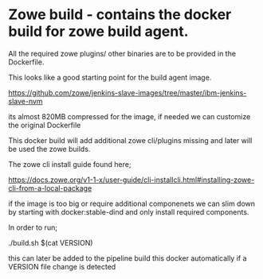 # Zowe build - contains the docker build for zowe build agent.

All the required zowe plugins/ other binaries are to be provided in the Dockerfile.

This looks like a good starting point for the build agent image.

https://github.com/zowe/jenkins-slave-images/tree/master/ibm-jenkins-slave-nvm

its almost 820MB compressed for the image, if needed we can customize the original Dockerfile

This docker build will add additional zowe cli/plugins missing and later will be used the zowe builds.

The zowe cli install guide found here;

https://docs.zowe.org/v1-1-x/user-guide/cli-installcli.html#installing-zowe-cli-from-a-local-package

if the image is too big or require additional componenets we can slim down by starting with docker:stable-dind and only install required components.

In order to run;

./build.sh $(cat VERSION)

this can later be added to the pipeline build this docker automatically if a VERSION file change is detected